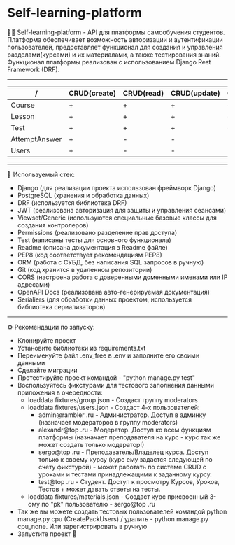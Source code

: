 # Self-learning-platform

👨‍🎓 Self-learning-platform - API для платформы самообучения студентов. Платформа обеспечивает возможность
авторизации и аутентификации пользователей, предоставляет функционал для создания
и управления разделами(курсами) и их материалами, а также тестирования знаний. Функционал
платформы реализован с использованием Django Rest Framework (DRF).  

---

 /             | CRUD(create) | CRUD(read) | CRUD(update) | CRUD(delete) 
---------------|--------------|------------|--------------|--------------
 Course        | +            | +          | +            | +            
 Lesson        | +            | +          | +            | +            
 Test          | +            | +          | +            | +            
 AttemptAnswer | +            | -          | -            | -            
 Users         | +            | -          | -            | -            

___
🧩 Используемый стек:

- Django (для реализации проекта использован фреймворк Django)
- PostgreSQL (хранения и обработка данных)
- DRF (используется библиотека DRF)
- JWT (реализована авторизация для защиты и управления сеансами)
- Viewset/Generic (используются специальные базовые классы для создания контролеров)
- Permissions (реализовано разделение прав доступа)
- Test (написаны тесты для основного функционала)
- Readme (описана документация в Readme файле)
- PEP8 (код соответствует рекомендациям PEP8)
- ORM (работа с СУБД, без написания SQL запросов в ручную)
- Git (код хранится в удаленном репозитории)
- CORS (настроена работа с доверенными доменными именами или IP адресами)
- OpenAPI Docs (реализована авто-генерируемая документация)
- Serialiers (для обработки данных проектом, используется библиотека сериализаторов)

___
⚙️ Рекомендации по запуску:

- Клонируйте проект
- Установите библиотеки из requirements.txt
- Переименуйте файл .env_free в .env и заполните его своими данными
- Сделайте миграции
- Протестируйте проект командой - "python manage.py test"
- Воспользуйтесь фикстурами для тестового заполнения данными приложения в очередности:
    - loaddata fixtures/group.json - Создаст группу moderators
    - loaddata fixtures/users.json - Создаст 4-х пользователей:
        - admin@rambler .ru - Администратор. Доступ в админку (назначает модераторов в группу moderators)
        - alexandr@top .ru - Модератор. Доступ ко всем функциям платформы (назначает преподавателя на курс - курс так же
          может создать только модератор!)
        - sergo@top .ru - Преподаватель/Владелец курса. Доступ только к своему курсу (курс ему задастся следующей по
          счету фикстурой) - может работать по системе CRUD с уроками и тестами принадлежащими к заданному курсу.
        - test@top .ru - Студент. Доступ к просмотру Курсов, Уроков, Тестов + может давать ответы на тесты.
    - loaddata fixtures/materials.json - Создаст курс присвоенный 3-ому по "pk" пользователю - sergo@top .ru
- Так же вы можете создать тестовых пользователей командой python manage.py cpu (CreatePackUsers) / удалить - python
  manage.py cpu_none. Или зарегистрировать в ручную
- Запустите проект 🚀